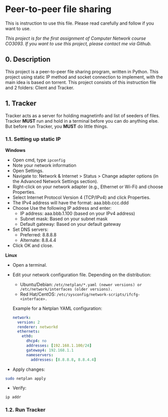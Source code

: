 # Peer-to-peer file sharing

This is instruction to use this file. Please read carefully and follow if you want to use.

_This project is for the first assignment of Computer Network course CO3093. If you want to use this project, please contact me via Github._

## 0. Description
This project is a peer-to-peer file sharing program, written in Python. This project using static IP method and socket connection to implement, with the main idea is based on torrent.
This project consists of this instruction file and 2 folders: Client and Tracker.

## 1. Tracker
Tracker acts as a server for holding magnetinfo and list of seeders of files. Tracker **MUST** run and hold in a terminal before you can do anything else. But before run Tracker, you **MUST** do little things.

### 1.1. Setting up static IP
**Windows**
- Open cmd, type `ipconfig`
- Note your network information
- Open Settings.
- Navigate to: Network & Internet > Status > Change adapter options (in the Advanced Network Settings section).
- Right-click on your network adapter (e.g., Ethernet or Wi-Fi) and choose Properties.
- Select Internet Protocol Version 4 (TCP/IPv4) and click Properties.
- The IPv4 address will have the format: aaa.bbb.ccc.ddd
- Choose Use the following IP address and enter:
  + IP address: aaa.bbb.1.100 (based on your IPv4 address)
  + Subnet mask: Based on your subnet mask
  + Default gateway: Based on your default gateway
- Set DNS servers:
  + Preferred: 8.8.8.8
  + Alternate: 8.8.4.4
- Click OK and close.

**Linux**
- Open a terminal.
- Edit your network configuration file. Depending on the distribution:
  + Ubuntu/Debian: `/etc/netplan/*.yaml (newer versions) or /etc/network/interfaces (older versions).`
  + Red Hat/CentOS: `/etc/sysconfig/network-scripts/ifcfg-<interface>.`

  Example for a Netplan YAML configuration:
  ```yaml
  network:
    version: 2
    renderer: networkd
    ethernets:
      eth0:
        dhcp4: no
        addresses: [192.168.1.100/24]
        gateway4: 192.168.1.1
        nameservers:
          addresses: [8.8.8.8, 8.8.4.4]
  ```
- Apply changes:
```bash
sudo netplan apply
```
- Verify:
```
ip addr
```
### 1.2. Run Tracker
